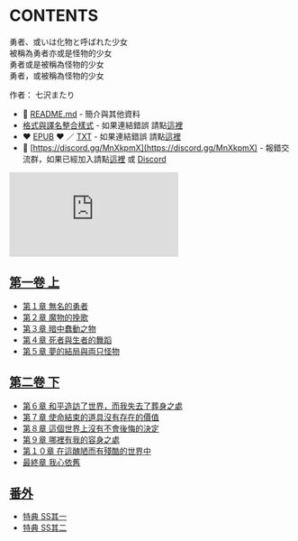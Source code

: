 # CONTENTS

勇者、或いは化物と呼ばれた少女  
被稱為勇者亦或是怪物的少女  
勇者或是被稱為怪物的少女  
勇者，或被稱為怪物的少女  

作者： 七沢またり  



- :closed_book: [README.md](README.md) - 簡介與其他資料
- [格式與譯名整合樣式](https://github.com/bluelovers/node-novel/blob/master/lib/locales/%E5%8B%87%E8%80%85%E3%80%81%E6%88%96%E3%81%84%E3%81%AF%E5%8C%96%E7%89%A9%E3%81%A8%E5%91%BC%E3%81%B0%E3%82%8C%E3%81%9F%E5%B0%91%E5%A5%B3.ts) - 如果連結錯誤 請點[這裡](https://github.com/bluelovers/node-novel/blob/master/lib/locales/)
-  :heart: [EPUB](https://gitlab.com/demonovel/epub-txt/blob/master/wenku8_out/%E5%8B%87%E8%80%85%E3%80%81%E6%88%96%E3%81%84%E3%81%AF%E5%8C%96%E7%89%A9%E3%81%A8%E5%91%BC%E3%81%B0%E3%82%8C%E3%81%9F%E5%B0%91%E5%A5%B3.epub) :heart:  ／ [TXT](https://gitlab.com/demonovel/epub-txt/blob/master/wenku8_out/out/%E5%8B%87%E8%80%85%E3%80%81%E6%88%96%E3%81%84%E3%81%AF%E5%8C%96%E7%89%A9%E3%81%A8%E5%91%BC%E3%81%B0%E3%82%8C%E3%81%9F%E5%B0%91%E5%A5%B3.out.txt) - 如果連結錯誤 請點[這裡](https://gitlab.com/demonovel/epub-txt/blob/master/wenku8_out/wenku8_out)
- :mega: [https://discord.gg/MnXkpmX](https://discord.gg/MnXkpmX) - 報錯交流群，如果已經加入請點[這裡](https://discordapp.com/channels/467794087769014273/467794088285175809) 或 [Discord](https://discordapp.com/channels/@me)


![導航目錄](https://chart.apis.google.com/chart?cht=qr&chs=150x150&chl=https://gitlab.com/novel-group/txt-source/blob/master/wenku8/勇者、或いは化物と呼ばれた少女/導航目錄.md "導航目錄")




## [第一卷 上](00000_%E7%AC%AC%E4%B8%80%E5%8D%B7%20%E4%B8%8A)

- [第１章 無名的勇者](00000_%E7%AC%AC%E4%B8%80%E5%8D%B7%20%E4%B8%8A/00010_%E7%AC%AC%EF%BC%91%E7%AB%A0%20%E7%84%A1%E5%90%8D%E7%9A%84%E5%8B%87%E8%80%85.txt)
- [第２章 魔物的挽歌](00000_%E7%AC%AC%E4%B8%80%E5%8D%B7%20%E4%B8%8A/00020_%E7%AC%AC%EF%BC%92%E7%AB%A0%20%E9%AD%94%E7%89%A9%E7%9A%84%E6%8C%BD%E6%AD%8C.txt)
- [第３章 暗中蠢動之物](00000_%E7%AC%AC%E4%B8%80%E5%8D%B7%20%E4%B8%8A/00030_%E7%AC%AC%EF%BC%93%E7%AB%A0%20%E6%9A%97%E4%B8%AD%E8%A0%A2%E5%8B%95%E4%B9%8B%E7%89%A9.txt)
- [第４章 死者與生者的舞蹈](00000_%E7%AC%AC%E4%B8%80%E5%8D%B7%20%E4%B8%8A/00040_%E7%AC%AC%EF%BC%94%E7%AB%A0%20%E6%AD%BB%E8%80%85%E8%88%87%E7%94%9F%E8%80%85%E7%9A%84%E8%88%9E%E8%B9%88.txt)
- [第５章 夢的結局與両只怪物](00000_%E7%AC%AC%E4%B8%80%E5%8D%B7%20%E4%B8%8A/00050_%E7%AC%AC%EF%BC%95%E7%AB%A0%20%E5%A4%A2%E7%9A%84%E7%B5%90%E5%B1%80%E8%88%87%E4%B8%A1%E5%8F%AA%E6%80%AA%E7%89%A9.txt)


## [第二卷 下](00010_%E7%AC%AC%E4%BA%8C%E5%8D%B7%20%E4%B8%8B)

- [第６章 和平造訪了世界，而我失去了葬身之處](00010_%E7%AC%AC%E4%BA%8C%E5%8D%B7%20%E4%B8%8B/00010_%E7%AC%AC%EF%BC%96%E7%AB%A0%20%E5%92%8C%E5%B9%B3%E9%80%A0%E8%A8%AA%E4%BA%86%E4%B8%96%E7%95%8C%EF%BC%8C%E8%80%8C%E6%88%91%E5%A4%B1%E5%8E%BB%E4%BA%86%E8%91%AC%E8%BA%AB%E4%B9%8B%E8%99%95.txt)
- [第７章 使命結束的道具沒有存在的價值](00010_%E7%AC%AC%E4%BA%8C%E5%8D%B7%20%E4%B8%8B/00020_%E7%AC%AC%EF%BC%97%E7%AB%A0%20%E4%BD%BF%E5%91%BD%E7%B5%90%E6%9D%9F%E7%9A%84%E9%81%93%E5%85%B7%E6%B2%92%E6%9C%89%E5%AD%98%E5%9C%A8%E7%9A%84%E5%83%B9%E5%80%BC.txt)
- [第８章 這個世界上沒有不會後悔的決定](00010_%E7%AC%AC%E4%BA%8C%E5%8D%B7%20%E4%B8%8B/00030_%E7%AC%AC%EF%BC%98%E7%AB%A0%20%E9%80%99%E5%80%8B%E4%B8%96%E7%95%8C%E4%B8%8A%E6%B2%92%E6%9C%89%E4%B8%8D%E6%9C%83%E5%BE%8C%E6%82%94%E7%9A%84%E6%B1%BA%E5%AE%9A.txt)
- [第９章 哪裡有我的容身之處](00010_%E7%AC%AC%E4%BA%8C%E5%8D%B7%20%E4%B8%8B/00040_%E7%AC%AC%EF%BC%99%E7%AB%A0%20%E5%93%AA%E8%A3%A1%E6%9C%89%E6%88%91%E7%9A%84%E5%AE%B9%E8%BA%AB%E4%B9%8B%E8%99%95.txt)
- [第１０章 在這醜陋而有殘酷的世界中](00010_%E7%AC%AC%E4%BA%8C%E5%8D%B7%20%E4%B8%8B/00050_%E7%AC%AC%EF%BC%91%EF%BC%90%E7%AB%A0%20%E5%9C%A8%E9%80%99%E9%86%9C%E9%99%8B%E8%80%8C%E6%9C%89%E6%AE%98%E9%85%B7%E7%9A%84%E4%B8%96%E7%95%8C%E4%B8%AD.txt)
- [最終章 我心依舊](00010_%E7%AC%AC%E4%BA%8C%E5%8D%B7%20%E4%B8%8B/00060_%E6%9C%80%E7%B5%82%E7%AB%A0%20%E6%88%91%E5%BF%83%E4%BE%9D%E8%88%8A.txt)


## [番外](00020_%E7%95%AA%E5%A4%96)

- [特典 SS其一](00020_%E7%95%AA%E5%A4%96/00010_%E7%89%B9%E5%85%B8%20SS%E5%85%B6%E4%B8%80.txt)
- [特典 SS其二](00020_%E7%95%AA%E5%A4%96/00020_%E7%89%B9%E5%85%B8%20SS%E5%85%B6%E4%BA%8C.txt)

